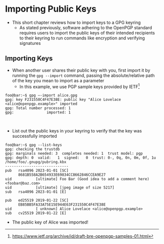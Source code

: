 # Importing Public Keys

* This short chapter reviews how to import keys to a GPG keyring
	* As stated previously, software adhering to the OpenPGP standard requires users to import the public keys of their intended recipients to their keyring to run commands like encryption and verifying signatures	

## Importing Keys

* When another user shares their public key with you, first import it by running the `gpg --import` command, passing the absolute/relative path of the key you mean to import as a parameter
	* In this example, we use PGP sample keys provided by IETF[^1]

```console
foo@bar:~$ gpg –-import alice.gpg
gpg: key F231550C4F47E38E: public key "Alice Lovelace <alice@openpgp.example>" imported
gpg: Total number processed: 1
gpg:               imported: 1
```
<br />

* List out the public keys in your keyring to verify that the key was successfully imported

```console
foo@bar:~$ gpg --list-keys
gpg: checking the trustdb
gpg: marginals needed: 3  completes needed: 1  trust model: pgp
gpg: depth: 0  valid:   1  signed:   0  trust: 0-, 0q, 0n, 0m, 0f, 1u
/home/foo/.gnupg/pubring.kbx
-----------------------------
pub   rsa4096 2023-01-01 [SC]
      8681B558A2B654933E69834CC8662846CCEA9E27
uid           [ultimate] Foo Bar (Good idea to add a comment here) <foobar@baz.com>
uid           [ultimate] [jpeg image of size 5217]
sub   rsa4096 2023-01-01 [E]

pub   ed25519 2019-01-22 [SC]
      EB85BB5FA33A75E15E944E63F231550C4F47E38E
uid           [ unknown] Alice Lovelace <alice@openpgp.example>
sub   cv25519 2019-01-22 [E]
```

* The public key of Alice was imported!

[^1]:https://www.ietf.org/archive/id/draft-bre-openpgp-samples-01.html
